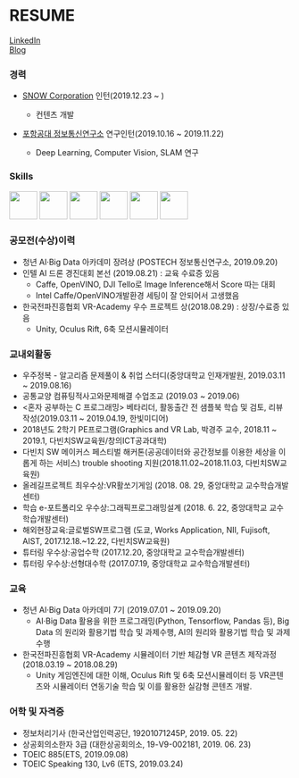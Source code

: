 # RESUME  
[LinkedIn](https://www.linkedin.com/in/june-kim-735176153/)    
[Blog](http://junekkk.tistory.com/)  

### 경력  
- [SNOW Corporation](https://snowcorp.com/ko_KR/) 인턴(2019.12.23 ~ )  
  * 컨텐츠 개발
  
- [포항공대 정보통신연구소](http://pirl.postech.ac.kr/) 연구인턴(2019.10.16 ~ 2019.11.22)  
  * Deep Learning, Computer Vision, SLAM 연구  
  

### Skills  
<img src="https://upload.wikimedia.org/wikipedia/commons/thumb/1/18/ISO_C%2B%2B_Logo.svg/300px-ISO_C%2B%2B_Logo.svg.png" height="50"> <img src="https://upload.wikimedia.org/wikipedia/commons/thumb/f/f8/Python_logo_and_wordmark.svg/400px-Python_logo_and_wordmark.svg.png" height="50">  <img src="https://upload.wikimedia.org/wikipedia/commons/thumb/6/6a/Lua-logo-nolabel.svg/256px-Lua-logo-nolabel.svg.png" height="50">  <img src="https://upload.wikimedia.org/wikipedia/en/thumb/f/fb/OpenGL_logo_%28Nov14%29.svg/440px-OpenGL_logo_%28Nov14%29.svg.png" height="50">  <img src="https://upload.wikimedia.org/wikipedia/commons/thumb/1/19/Unity_Technologies_logo.svg/440px-Unity_Technologies_logo.svg.png" height="50"> <img src="https://upload.wikimedia.org/wikipedia/commons/thumb/9/95/Font_Awesome_5_brands_github.svg/108px-Font_Awesome_5_brands_github.svg.png" height="50"> 


### 공모전(수상)이력  
- 청년 AI·Big Data 아카데미 장려상 (POSTECH 정보통신연구소, 2019.09.20)  
- 인텔 AI 드론 경진대회 본선 (2019.08.21) : 교육 수료증 있음  
  - Caffe, OpenVINO, DJI Tello로 Image Inference해서 Score 따는 대회  
  - Intel Caffe/OpenVINO개발환경 세팅이 잘 안되어서 고생했음  
- 한국전파진흥협회 VR-Academy 우수 프로젝트 상(2018.08.29) : 상장/수료증 있음  
  - Unity, Oculus Rift, 6축 모션시뮬레이터   

### 교내외활동  
- 우주정복 - 알고리즘 문제풀이 & 취업 스터디(중앙대학교 인재개발원, 2019.03.11 ~ 2019.08.16)  
- 공통교양 컴퓨팅적사고와문제해결 수업조교 (2019.03 ~ 2019.06)
- <혼자 공부하는 C 프로그래밍> 베타리더, 활동출간 전 샘플북 학습 및 검토, 리뷰 작성(2019.03.11 ~ 2019.04.19, 한빛미디어)  
- 2018년도 2학기 PE프로그램(Graphics and VR Lab, 박경주 교수, 2018.11 ~ 2019.1, 다빈치SW교육원/창의ICT공과대학)  
- 다빈치 SW 메이커스 페스티벌 해커톤(공공데이터와 공간정보를 이용한 세상을 이롭게 하는 서비스) trouble shooting 지원(2018.11.02~2018.11.03, 다빈치SW교육원)   
- 올레길프로젝트 최우수상:VR활쏘기게임 (2018. 08. 29, 중앙대학교 교수학습개발센터)  
- 학습 e-포트폴리오 우수상:그래픽프로그래밍설계 (2018. 6. 22, 중앙대학교 교수학습개발센터)   
- 해외현장교육:글로벌SW프로그램 (도쿄, Works Application, NII, Fujisoft, AIST, 2017.12.18.~12.22, 다빈치SW교육원)  
- 튜터링 우수상:공업수학 (2017.12.20, 중앙대학교 교수학습개발센터)     
- 튜터링 우수상:선형대수학 (2017.07.19, 중앙대학교 교수학습개발센터)   
  
### 교육  
- 청년 AI·Big Data 아카데미 7기 (2019.07.01 ~ 2019.09.20)   
  - AI·Big Data 활용을 위한 프로그래밍(Python, Tensorflow, Pandas 등), Big Data 의 원리와 활용기법 학습 및 과제수행, AI의 원리와 활용기법 학습 및 과제수행  
- 한국전파진흥협회 VR-Academy 시뮬레이터 기반 체감형 VR 콘텐츠 제작과정 (2018.03.19 ~ 2018.08.29)  
  - Unity 게임엔진에 대한 이해, Oculus Rift 및 6축 모션시뮬레이터 등 VR콘텐츠와 시뮬레이터 연동기술 학습 및 이를 활용한 실감형 콘텐츠 개발.     

### 어학 및 자격증  
- 정보처리기사 (한국산업인력공단, 19201071245P, 2019. 05. 22)  
- 상공회의소한자 3급 (대한상공회의소, 19-V9-002181, 2019. 06. 23)  
- TOEIC 885(ETS, 2019.09.08)  
- TOEIC Speaking 130, Lv6 (ETS, 2019.03.24)   
